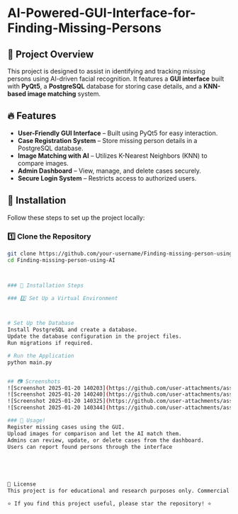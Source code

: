# AI-Powered-GUI-Interface-for-Finding-Missing-Persons


## 📌 Project Overview
This project is designed to assist in identifying and tracking missing persons using AI-driven facial recognition. It features a **GUI interface** built with **PyQt5**, a **PostgreSQL** database for storing case details, and a **KNN-based image matching** system.

## 🔥 Features
- **User-Friendly GUI Interface** – Built using PyQt5 for easy interaction.
- **Case Registration System** – Store missing person details in a PostgreSQL database.
- **Image Matching with AI** – Utilizes K-Nearest Neighbors (KNN) to compare images.
- **Admin Dashboard** – View, manage, and delete cases securely.
- **Secure Login System** – Restricts access to authorized users.

## 🚀 Installation
Follow these steps to set up the project locally:

### 1️⃣ Clone the Repository
```bash
git clone https://github.com/your-username/Finding-missing-person-using-AI.git
cd Finding-missing-person-using-AI



### 🚀 Installation Steps

### 2️⃣ Set Up a Virtual Environment



# Set Up the Database
Install PostgreSQL and create a database.
Update the database configuration in the project files.
Run migrations if required.

# Run the Application
python main.py


## 📷 Screenshots
![Screenshot 2025-01-20 140203](https://github.com/user-attachments/assets/3ee7e1f9-8f90-4d3c-92d2-2a3df84cef09)
![Screenshot 2025-01-20 140240](https://github.com/user-attachments/assets/8e0e6f96-d725-4ab2-b3a5-02dc90a8bcd0)
![Screenshot 2025-01-20 140325](https://github.com/user-attachments/assets/d974de4b-e362-4918-91c9-124fd381a9b8)
![Screenshot 2025-01-20 140344](https://github.com/user-attachments/assets/80875b71-5ee4-48ea-9d2f-3624d215fe2e)

### 🎯 Usage!
Register missing cases using the GUI.
Upload images for comparison and let the AI match them.
Admins can review, update, or delete cases from the dashboard.
Users can report found persons through the interface





📜 License
This project is for educational and research purposes only. Commercial use is not allowed.

⭐ If you find this project useful, please star the repository! ⭐
